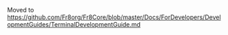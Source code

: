 

Moved to https://github.com/Fr8org/Fr8Core/blob/master/Docs/ForDevelopers/DevelopmentGuides/TerminalDevelopmentGuide.md
